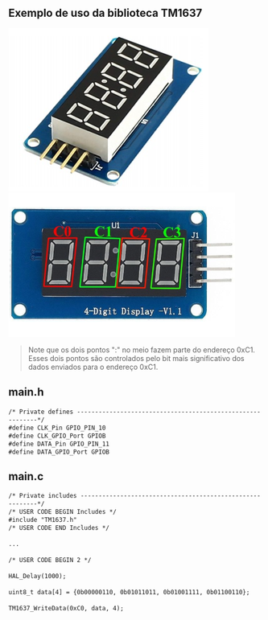 ## Exemplo de uso da biblioteca TM1637

![Fig01](tm16372-1.png)
![Fig02](tm16372-2.png)

> Note que os dois pontos ":" no meio fazem parte do endereço 0xC1. 
> Esses dois pontos são controlados pelo bit mais significativo dos dados enviados para o endereço 0xC1.

## main.h
```
/* Private defines -----------------------------------------------------------*/
#define CLK_Pin GPIO_PIN_10
#define CLK_GPIO_Port GPIOB
#define DATA_Pin GPIO_PIN_11
#define DATA_GPIO_Port GPIOB
```

## main.c
```
/* Private includes ----------------------------------------------------------*/
/* USER CODE BEGIN Includes */
#include "TM1637.h"
/* USER CODE END Includes */

...

/* USER CODE BEGIN 2 */

HAL_Delay(1000);

uint8_t data[4] = {0b00000110, 0b01011011, 0b01001111, 0b01100110};

TM1637_WriteData(0xC0, data, 4);


```
